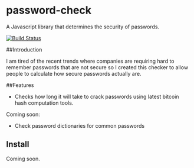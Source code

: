 # password-check

A Javascript library that determines the security of passwords.

[![Build Status](https://travis-ci.org/lloydho/password-check.svg?branch=master)](https://travis-ci.org/lloydho/password-check)

##Introduction

I am tired of the recent trends where companies are requiring hard to remember passwords that are not secure so I created this checker to allow people to calculate how secure passwords actually are.

##Features

- Checks how long it will take to crack passwords using latest bitcoin hash computation tools.

Coming soon:

- Check password dictionaries for common passwords

## Install

Coming soon.